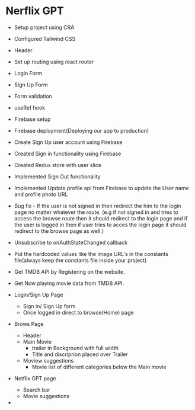 #  Nerflix GPT

- Setup project using CRA
- Configured Tailwind CSS
- Header
- Set up routing using react router
- Login Form
- Sign Up Form
- Form validation
- useRef hook
- Firebase setup
- Firebase deployment(Deploying our app to production)
- Create Sign Up user account using Firebase
- Created Sign in functionality using Firebase
- Created Redux store with user slice
- Implemented Sign Out functionality
- Implemented Update profile api from Firebase to update the User name and profile photo URL
- Bug fix - If the user is not signed in then redirect the him to the login page no matter whatever the route. (e.g if not signed in and tries to access the browse route then it should redirect to the login page and if the user is logged in then if user tries to acces the login page it should redirect to the browse page as well.)
- Unsubscribe to onAuthStateChanged callback
- Put the hardcoded values like the image URL's in the constants file(always keep the constants file inside your project)
- Get TMDB API by Registering on the website.
- Get Now playing movie data from TMDB API.

- Login/Sign Up Page
    - Sign in/ Sign Up form
    - Once logged in direct to browse(Home) page


- Brows Page
    - Header
    - Main Movie
        - trailer in Background with full width
        - Title and discriprion placed over Trailer
    - Moview suggestions
        - Movie list of different categories below the Main movie

- Netflix GPT page
    - Search bar
    - Movie suggestions

- 
